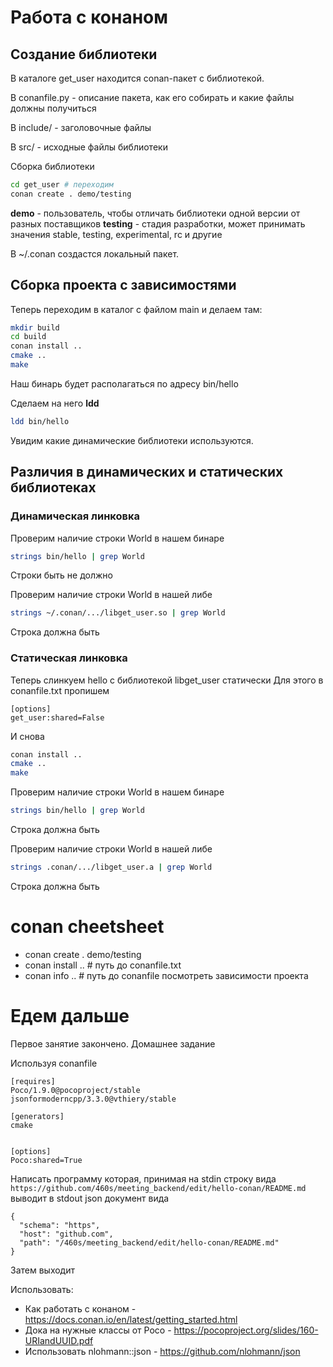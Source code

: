 # Работа с конаном

## Создание библиотеки
В каталоге get_user находится conan-пакет с библиотекой.

В conanfile.py - описание пакета, как его собирать и какие файлы должны получиться

В include/ - заголовочные файлы

В src/ - исходные файлы библиотеки

Сборка библиотеки
```bash
cd get_user # переходим 
conan create . demo/testing
```

**demo** - пользователь, чтобы отличать библиотеки одной версии от разных поставщиков
**testing** - стадия разработки, может принимать значения stable, testing, experimental, rc и другие

В ~/.conan создастся локальный пакет.

## Сборка проекта с зависимостями

Теперь переходим в каталог с файлом main и делаем там:
```bash
mkdir build
cd build
conan install ..
cmake ..
make
```
Наш бинарь будет располагаться по адресу bin/hello

Сделаем на него **ldd**
```bash
ldd bin/hello
```
Увидим какие динамические библиотеки используются.

## Различия в динамических и статических библиотеках

### Динамическая линковка
Проверим наличие строки World в нашем бинаре
```bash
strings bin/hello | grep World
```
Строки быть не должно

Проверим наличие строки World в нашей либе
```bash
strings ~/.conan/.../libget_user.so | grep World
```
Строка должна быть

### Статическая линковка
Теперь слинкуем hello с библиотекой libget_user статически
Для этого в conanfile.txt пропишем
```
[options]
get_user:shared=False
```

И снова
```bash
conan install ..
cmake ..
make
```

Проверим наличие строки World в нашем бинаре
```bash
strings bin/hello | grep World
```
Строка должна быть

Проверим наличие строки World в нашей либе
```bash
strings .conan/.../libget_user.a | grep World
```
Строка должна быть

# conan cheetsheet
- conan create . demo/testing
- conan install .. # путь до conanfile.txt
- conan info .. # путь до conanfile посмотреть зависимости проекта

# Едем дальше
Первое занятие закончено. Домашнее задание

Используя conanfile
```
[requires]
Poco/1.9.0@pocoproject/stable
jsonformoderncpp/3.3.0@vthiery/stable

[generators]
cmake


[options]
Poco:shared=True
```

Написать программу которая, принимая на stdin строку вида `https://github.com/460s/meeting_backend/edit/hello-conan/README.md`
выводит в stdout json документ вида
```
{
  "schema": "https",
  "host": "github.com",
  "path": "/460s/meeting_backend/edit/hello-conan/README.md"
}
```
Затем выходит

Использовать:
- Как работать с конаном - https://docs.conan.io/en/latest/getting_started.html
- Дока на нужные классы от Poco - https://pocoproject.org/slides/160-URIandUUID.pdf
- Использовать nlohmann::json - https://github.com/nlohmann/json

